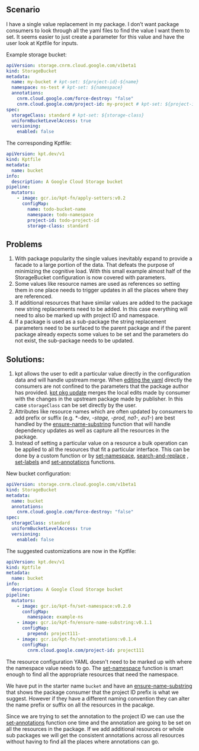 ## Scenario

I have a single value replacement in my package. I don’t want package consumers 
to look through all the yaml files to find the value I want them to set. It 
seems easier to just create a parameter for this value and have the user look 
at Kptfile for inputs.

Example storage bucket:

```yaml
apiVersion: storage.cnrm.cloud.google.com/v1beta1
kind: StorageBucket
metadata:
  name: my-bucket # kpt-set: ${project-id}-${name}
  namespace: ns-test # kpt-set: ${namespace}
  annotations:
    cnrm.cloud.google.com/force-destroy: "false"
    cnrm.cloud.google.com/project-id: my-project # kpt-set: ${project-id}
spec:
  storageClass: standard # kpt-set: ${storage-class}
  uniformBucketLevelAccess: true
  versioning:
    enabled: false
```

The corresponding Kptfile:

```yaml
apiVersion: kpt.dev/v1
kind: Kptfile
metadata:
  name: bucket
info:
  description: A Google Cloud Storage bucket
pipeline:
  mutators:
    - image: gcr.io/kpt-fn/apply-setters:v0.2
      configMap:
        name: todo-bucket-name
        namespace: todo-namespace
        project-id: todo-project-id
        storage-class: standard
```


## Problems

1. With package popularity the single values inevitably expand to provide a 
facade to a large portion of the data.  That defeats the purpose of minimizing 
the cognitive load.  With this small example almost half of the StorageBucket configuration is now covered with parameters.
1. Some values like resource names are used as references so setting them in 
one place needs to trigger updates in all the places where they are referenced.
1. If additional resources that have similar values are added to the package 
new string replacements need to be added.  In this case everything will need
to also be marked up with project ID and namespace.
1. If a package is used as a sub-package the string replacement parameters need 
to be surfaced to the parent package and if the parent package already expects 
some values to be set and the parameters do not exist, the sub-package needs to 
be updated.

## Solutions:

1. kpt allows the user to edit a particular value directly in the configuration 
data and will handle upstream merge.  When [editing the yaml] directly the 
consumers are not confined to the parameters that the package author has 
provided.  [kpt pkg update] merges the local edits made by consumer with the 
changes in the upstream package made by publisher. In this case `storageClass` 
can be set directly by the user.
1. Attributes like resource names which are often updated by consumers to add 
prefix or suffix (e.g. *-dev, *-stage, *-prod, na1-*, eu1-*) are best handled 
by the [ensure-name-substring] function that will handle dependency updates as 
well as capture all the resources in the package.
1. Instead of setting a particular value on a resource a bulk operation can be 
applied to all the resources that fit a particular interface.  This can be done 
by a custom function or by [set-namespace], [search-and-replace] , [set-labels] 
and [set-annotations] functions.

New bucket configuration:

```yaml
apiVersion: storage.cnrm.cloud.google.com/v1beta1
kind: StorageBucket
metadata:
  name: bucket
  annotations:
    cnrm.cloud.google.com/force-destroy: "false"
spec:
  storageClass: standard
  uniformBucketLevelAccess: true
  versioning:
    enabled: false
```

The suggested customizations are now in the Kptfile:

```yaml
apiVersion: kpt.dev/v1
kind: Kptfile
metadata:
  name: bucket
info:
  description: A Google Cloud Storage bucket
pipeline:
  mutators:
    - image: gcr.io/kpt-fn/set-namespace:v0.2.0
      configMap:
        namespace: example-ns
    - image: gcr.io/kpt-fn/ensure-name-substring:v0.1.1
      configMap:
        prepend: project111-
    - image: gcr.io/kpt-fn/set-annotations:v0.1.4
      configMap:
        cnrm.cloud.google.com/project-id: project111
```

The resource configuration YAML doesn't need to be marked up with where the 
namespace value needs to go.  The [set-namespace] function is smart enough to 
find all the appropriate resources that need the namespace.

We have put in the starter name `bucket` and have an [ensure-name-substring] 
that shows the package consumer that the project ID prefix is what we suggest.
However if they have a different naming convention they can alter the name 
prefix or suffix on all the resources in the pacakge.

Since we are trying to set the annotation to the project ID we can use the 
[set-annotations] function one time and the annotation are going to be set on 
all the resources in the package.  If we add additional resources or whole 
sub packages we will get the consistent annotations across all resources 
without having to find all the places where annotations can go.

[editing the yaml]: /book/03-packages/03-editing-a-package
[kpt pkg update]: /book/03-packages/05-updating-a-package
[ensure-name-substring]: https://catalog.kpt.dev/ensure-name-substring/v0.1/
[search-and-replace]: https://catalog.kpt.dev/search-replace/v0.2/
[set-labels]: https://catalog.kpt.dev/set-labels/v0.1/
[set-annotations]: https://catalog.kpt.dev/set-annotations/v0.1/
[set-namespace]: https://catalog.kpt.dev/set-namespace/v0.2/